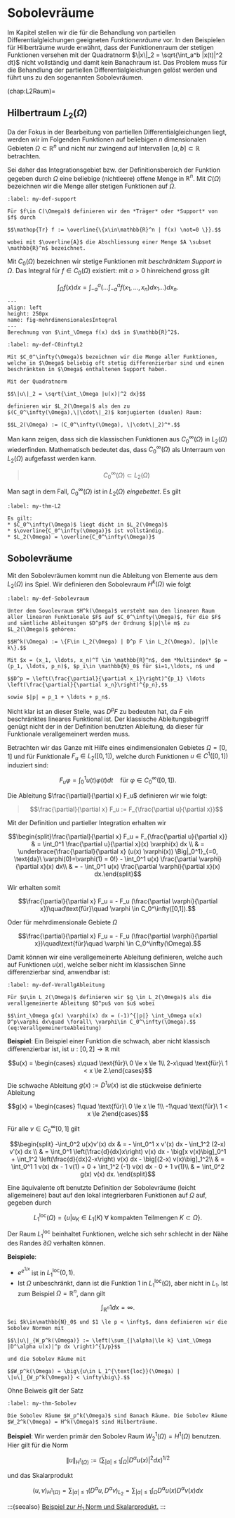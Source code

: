 # Sobolevräume

Im Kapitel stellen wir die für die Behandlung von partiellen Differentialgleichungen geeigneten *Funktionenräume* vor.
In den Beispielen für Hilberträume wurde erwähnt, dass der Funktionenraum der stetigen Funktionen versehen mit der Quadratnorm $\|x\|_2 = \sqrt{\int_a^b |x(t)|^2 dt}$ nicht vollständig und damit kein Banachraum ist. Das Problem muss für die Behandlung der partiellen Differentialgleichungen gelöst werden und führt uns zu den sogenannten Sobolevräumen.

(chap:L2Raum)=
## Hilbertraum $L_2(\Omega)$

Da der Fokus in der Bearbeitung von partiellen Differentialgleichungen liegt, werden wir im Folgenden Funktionen auf beliebigen $n$ dimensionalen Gebieten $\Omega \subset \mathbb{R}^n$ und nicht nur zwingend auf Intervallen $[a,b] \subset \mathbb{R}$ betrachten.

Sei daher das Integrationsgebiet bzw. der Definitionsbereich der Funktion gegeben durch $\Omega$ eine beliebige (nichtleere) offene Menge in $\mathbb{R}^n$. Mit $C(\Omega)$ bezeichnen wir die Menge aller stetigen Funktionen auf $\Omega$.

```{prf:definition} Support
:label: my-def-support

Für $f\in C(\Omega)$ definieren wir den *Träger* oder *Support* von $f$ durch

$$\mathop{Tr} f := \overline{\{x\in\mathbb{R}^n | f(x) \not=0 \}}.$$

wobei mit $\overline{A}$ die Abschliessung einer Menge $A \subset \mathbb{R}^n$ bezeichnet.
```

Mit $C_0(\Omega)$ bezeichnen wir stetige Funktionen mit *beschränktem Support in* $\Omega$. Das Integral für $f\in C_0(\Omega)$ existiert: mit $a>0$ hinreichend gross gilt

$$\int_\Omega f(x)dx = \int_{-a}^a \left(\ldots\int_{-a}^a f(x_1,\ldots, x_n) dx_1 \ldots \right) dx_n.$$

```{figure} MehrdimensionalesIntegral.png
---
align: left
height: 250px
name: fig-mehrdimensionalesIntegral
---
Berechnung von $\int_\Omega f(x) dx$ in $\mathbb{R}^2$.
```

```{prf:definition} $C_0^\infty(\Omega)$ und $L_2(\Omega)$
:label: my-def-C0inftyL2

Mit $C_0^\infty(\Omega)$ bezeichnen wir die Menge aller Funktionen, welche in $\Omega$ beliebig oft stetig differenzierbar sind und einen beschränkten in $\Omega$ enthaltenen Support haben.

Mit der Quadratnorm

$$\|u\|_2 = \sqrt{\int_\Omega |u(x)|^2 dx}$$

definieren wir $L_2(\Omega)$ als den zu $(C_0^\infty(\Omega),\|\cdot\|_2)$ konjugierten (dualen) Raum:

$$L_2(\Omega) := (C_0^\infty(\Omega), \|\cdot\|_2)^*.$$
```

Man kann zeigen, dass sich die klassischen Funktionen aus $C_0^\infty(\Omega)$ in $L_2(\Omega)$ wiederfinden. Mathematisch bedeutet das, dass $C_0^\infty(\Omega)$ als Unterraum von $L_2(\Omega)$ aufgefasst werden kann.

> $$C_0^\infty(\Omega) \subset L_2(\Omega)$$

Man sagt in dem Fall, $C_0^\infty(\Omega)$ ist in $L_2(\Omega)$ *eingebettet*. Es gilt

```{prf:theorem}
:label: my-thm-L2

Es gilt:
* $C_0^\infty(\Omega)$ liegt dicht in $L_2(\Omega)$
* $\overline{C_0^\infty(\Omega)}$ ist vollständig.
* $L_2(\Omega) = \overline{C_0^\infty(\Omega)}$
```

## Sobolevräume

Mit den Sobolevräumen kommt nun die Ableitung von Elemente aus dem $L_2(\Omega)$ ins Spiel. Wir definieren den Sobolevraum $H^k(\Omega)$ wie folgt

```{prf:definition} Sobolevraum $H^k(\Omega)$
:label: my-def-Sobolevraum

Unter dem Sovolevraum $H^k(\Omega)$ versteht man den linearen Raum aller linearen Funktionale $F$ auf $C_0^\infty(\Omega)$, für die $F$ und sämtliche Ableitungen $D^pF$ der Ordnung $|p|\le m$ zu $L_2(\Omega)$ gehören:

$$H^k(\Omega) := \{F\in L_2(\Omega) | D^p F \in L_2(\Omega), |p|\le k\}.$$

Mit $x = (x_1, \ldots, x_n)^T \in \mathbb{R}^n$, dem *Multiindex* $p = (p_1, \ldots, p_n)$, $p_i\in \mathbb{N}_0$ für $i=1,\ldots, n$ und

$$D^p = \left(\frac{\partial}{\partial x_1}\right)^{p_1} \ldots \left(\frac{\partial}{\partial x_n}\right)^{p_n},$$

sowie $|p| = p_1 + \ldots + p_n$.
```

Nicht klar ist an dieser Stelle, was $D^p F$ zu bedeuten hat, da $F$ ein beschränktes lineares Funktional ist. Der klassische Ableitungsbegriff genügt nicht der in der Definition benutzten Ableitung, da dieser für Funktionale verallgemeinert werden muss. 

Betrachten wir das Ganze mit Hilfe eines eindimensionalen Gebietes $\Omega = [0,1]$ und für Funktionale $F_u \in L_2([0,1])$, welche durch Funktionen $u\in C^1([0,1])$ induziert sind:

$$F_u \varphi = \int_0^1 u(t) \varphi(t) dt\quad \text{für}\ \varphi\in C_0^\infty([0,1]).$$

Die Ableitung $\frac{\partial}{\partial x} F_u$ definieren wir wie folgt:

> $$\frac{\partial}{\partial x} F_u := F_{\frac{\partial u}{\partial x}}$$

Mit der Definition und partieller Integration erhalten wir

$$\begin{split}\frac{\partial}{\partial x} F_u = F_{\frac{\partial u}{\partial x}} & = \int_0^1 \frac{\partial u}{\partial x}(x) \varphi(x) dx \\
& = \underbrace{\frac{\partial}{\partial x} (u(x) \varphi(x)) \Big|_0^1}_{=0, \text{da}\ \varphi(0)=\varphi(1) = 0!} - \int_0^1 u(x) \frac{\partial \varphi}{\partial x}(x) dx\\
& = - \int_0^1 u(x) \frac{\partial \varphi}{\partial x}(x) dx.\end{split}$$

Wir erhalten somit

$$\frac{\partial}{\partial x} F_u = - F_u (\frac{\partial \varphi}{\partial x})\quad\text{für}\quad \varphi \in C_0^\infty([0,1]).$$

Oder für mehrdimensionale Gebiete $\Omega$

$$\frac{\partial}{\partial x} F_u = - F_u (\frac{\partial \varphi}{\partial x})\quad\text{für}\quad \varphi \in C_0^\infty(\Omega).$$

Damit können wir eine verallgemeinerte Ableitung definieren, welche auch auf Funktionen $u(x)$, welche selber nicht im klassischen Sinne differenzierbar sind, anwendbar ist:


```{prf:definition} Verallgemeinerte Ableitung (generalized derivative)
:label: my-def-VerallgAbleitung

Für $u\in L_2(\Omega)$ definieren wir $g \in L_2(\Omega)$ als die verallgemeinerte Ableitung $D^pu$ von $u$ wobei

$$\int_\Omega g(x) \varphi(x) dx = (-1)^{|p|} \int_\Omega u(x) D^p\varphi dx\quad \forall\ \varphi\in C_0^\infty(\Omega).$$ (eq:VerallgemeinerteAbleitung)
```

**Beispiel**: Ein Beispiel einer Funktion die schwach, aber nicht klassisch differenzierbar ist, ist $u:[0,2] \to \mathbb{R}$ mit

$$u(x) = \begin{cases}
x\quad \text{für}\ 0 \le x \le 1\\
2-x\quad \text{für}\ 1 < x \le 2.\end{cases}$$

Die schwache Ableitung $g(x) := D^1u(x)$ ist die stückweise definierte Ableitung

$$g(x) = \begin{cases}
1\quad \text{für}\ 0 \le x \le 1\\
-1\quad \text{für}\ 1 < x \le 2\end{cases}$$

Für alle $v\in C_0^\infty[0,1]$ gilt

$$\begin{split}
-\int_0^2 u(x)v'(x) dx & = - \int_0^1 x v'(x) dx - \int_1^2 (2-x) v'(x) dx \\
& =  \int_0^1 \left(\frac{d}{dx}x\right) v(x) dx - \big[x v(x)\big]_0^1 + \int_1^2 \left(\frac{d}{dx}2-x\right) v(x) dx - \big[(2-x) v(x)\big]_1^2\\
& =  \int_0^1 1 v(x) dx - 1 v(1) + 0 + \int_1^2 (-1) v(x) dx - 0 + 1 v(1)\\
& = \int_0^2 g(x) v(x) dx.
\end{split}$$

Eine äquivalente oft benutzte Definition der Sobolevräume (leicht allgemeinere) baut auf den lokal integrierbaren Funktionen auf $\Omega$ auf, gegeben durch

$$L_1^{\text{loc}}(\Omega) = \{u | u_K\in L_1(K)\ \forall\ \text{kompakten Teilmengen}\ K\subset\Omega\}.$$

Der Raum $L_1^{\text{loc}}$ beinhaltet Funktionen, welche sich sehr schlecht in der Nähe des Randes $\partial\Omega$ verhalten können.

**Beispiele**:
* $e^{e^{1/x}}$ ist in $L_1^{\text{loc}}(0,1)$.
* Ist $\Omega$ unbeschränkt, dann ist die Funktion 1 in $L_1^{\text{loc}}(\Omega)$, aber nicht in $L_1$. Ist zum Beispiel $\Omega = \mathbb{R}^n$, dann gilt

$$\int_{\mathbb{R}^n} 1 dx = \infty.$$

```{prf:definition} Sobolev Räume $W_p^k(\Omega)$
Sei $k\in\mathbb{N}_0$ und $1 \le p < \infty$, dann definieren wir die Sobolev Normen mit

$$\|u\|_{W_p^k(\Omega)} := \left(\sum_{|\alpha|\le k} \int_\Omega |D^\alpha u(x)|^p dx \right)^{1/p}$$

und die Sobolev Räume mit

$$W_p^k(\Omega) = \big\{u\in L_1^{\text{loc}}(\Omega) | \|u\|_{W_p^k(\Omega)} < \infty\big\}.$$
```

Ohne Beiweis gilt der Satz

```{prf:theorem}
:label: my-thm-Sobolev

Die Sobolev Räume $W_p^k(\Omega)$ sind Banach Räume. Die Sobolev Räume $W_2^k(\Omega) = H^k(\Omega)$ sind Hilberträume.
```

**Beispiel**:
Wir werden primär den Sobolev Raum $W_2^1(\Omega) = H^1(\Omega)$ benutzen. Hier gilt für die Norm

$$\|u\|_{H^1(\Omega)} := \left(\sum_{|\alpha|\le 1} \int_\Omega |D^\alpha u(x)|^2 dx \right)^{1/2}$$

und das Skalarprodukt

$$(u,v)_{H^1(\Omega)} = \sum_{|\alpha|\le 1} (D^\alpha u,D^\alpha v)_{L_2} = \sum_{|\alpha|\le 1} \int_\Omega D^\alpha u(x) D^\alpha v(x) dx$$

:::{seealso}
[Beispiel zur $H_1$ Norm und Skalarprodukt.](Beispiel-H1_Norm.ipynb)
:::